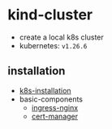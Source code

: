 # kind-cluster
* create a local k8s cluster
* kubernetes: `v1.26.6`

## installation
* [k8s-installation](k8s-installation.md)
* basic-components
  + [ingress-nginx](basic-components/ingress-nginx.md)
  + [cert-manager](basic-components/cert-manager.md)

